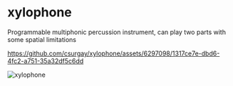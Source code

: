 # xylophone
Programmable multiphonic percussion instrument, can play two parts with some spatial limitations

https://github.com/csurgay/xylophone/assets/6297098/1317ce7e-dbd6-4fc2-a751-35a32df5c6dd

![xylophone](https://github.com/csurgay/xylophone/assets/6297098/830cc5e9-c860-45b7-ab56-6cf6d2830927)
